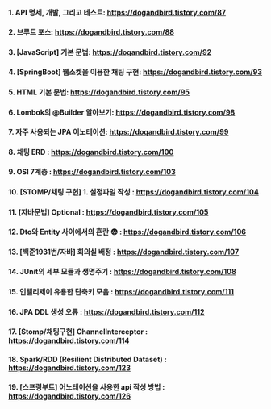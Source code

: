 #### 1. API 명세, 개발, 그리고 테스트: https://dogandbird.tistory.com/87
#### 2. 브루트 포스: https://dogandbird.tistory.com/88
#### 3. [JavaScript] 기본 문법: https://dogandbird.tistory.com/92
#### 4. [SpringBoot] 웹소켓을 이용한 채팅 구현: https://dogandbird.tistory.com/93
#### 5. HTML 기본 문법: https://dogandbird.tistory.com/95
#### 6. Lombok의 @Builder 알아보기: https://dogandbird.tistory.com/98
#### 7. 자주 사용되는 JPA 어노테이션: https://dogandbird.tistory.com/99
#### 8. 채팅 ERD : https://dogandbird.tistory.com/100
#### 9. OSI 7계층 : https://dogandbird.tistory.com/103
#### 10. [STOMP/채팅 구현] 1. 설정파일 작성 : https://dogandbird.tistory.com/104
#### 11. [자바문법] Optional : https://dogandbird.tistory.com/105
#### 12. Dto와 Entity 사이에서의 혼란 😨 : https://dogandbird.tistory.com/106
#### 13. [백준1931번/자바] 회의실 배정 : https://dogandbird.tistory.com/107
#### 14. JUnit의 세부 모듈과 생명주기 : https://dogandbird.tistory.com/108
#### 15. 인텔리제이 유용한 단축키 모음 :  https://dogandbird.tistory.com/111
#### 16. JPA DDL 생성 오류 : https://dogandbird.tistory.com/112
#### 17. [Stomp/채팅구현] ChannelInterceptor : https://dogandbird.tistory.com/114
#### 18. Spark/RDD (Resilient Distributed Dataset) : https://dogandbird.tistory.com/123
#### 19. [스프링부트] 어노테이션을 사용한 api 작성 방법 : https://dogandbird.tistory.com/126
